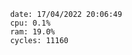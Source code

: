 

                date: 17/04/2022 20:06:49
                cpu: 0.1%
                ram: 19.0%
                cycles: 11160

                         